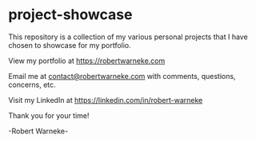 # project-showcase

This repository is a collection of my various personal projects that I have chosen to showcase for my portfolio.

View my portfolio at https://robertwarneke.com

Email me at contact@robertwarneke.com with comments, questions, concerns, etc.

Visit my LinkedIn at https://linkedin.com/in/robert-warneke

Thank you for your time!

-Robert Warneke-
